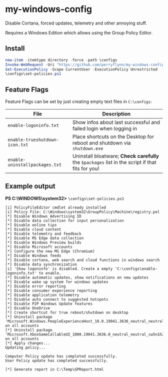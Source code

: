 # my-windows-config

Disable Cortana, forced updates, telemetry and other annoying stuff.

Requires a Windows Edition which allows using the Group Policy Editor.

## Install

```ps1
new-item -itemtype directory -force -path \configs
Invoke-WebRequest -Uri "https://github.com/perryflynn/my-windows-config/raw/main/set-policies.ps1" -OutFile "\configs\set-policies.ps1"
Set-ExecutionPolicy -Scope CurrentUser -ExecutionPolicy Unrestricted
\configs\set-policies.ps1
```

## Feature Flags

Feature Flags can be set by just creating empty text files in `C:\configs`:

| File | Description|
|------|------------|
| `enable-logoninfo.txt` | Show infos about last successful and failed login when logging in |
| `enable-trueshutdown-icon.txt` | Place shortcuts on the Desktop for reboot and shutdown via `shutdown.exe` |
| `enable-uninstallpackages.txt` | Uninstall bloatware; **Check carefully** the `$packages` list in the script if that fits for you! |

## Example output

**PS C:\WINDOWS\system32>** `\configs\set-policies.ps1`

```
[i] PolicyFileEditor cmdlet already installed
[i] Policy File: C:\Windows\system32\GroupPolicy\Machine\registry.pol
[*] Disable Windows Advertising ID
[*] Disable data collection for input personalization
[*] Disable online tips
[*] Disable cloud content
[*] Disable telemetry and feedback
[*] Disable MS Edge data collection
[*] Disable Windows Preview builds
[*] Disable Microsoft accounts
[*] Configure the new MS Edge (Chromium)
[*] Disable Windows feeds
[*] Disable cortana, web search and cloud functions in windows search
[*] Disable data synchronization
[i] 'Show logoninfo' is disabled. Create a empty 'C:\configs\enable-logoninfo.txt' to enable.
[*] Disable automatic updates, show notifications on new updates
[*] Disable wake up system for windows updates
[*] Disable error reporting
[*] Disable consumer experience reporting
[*] Disable application telemetry
[*] Disable auto connect to suggested hotspots
[*] Disable P2P Windows Update features
[*] Disable OneDrive
[*] Create shortcut for true reboot/shutdown on desktop
[*] Uninstall package 'Microsoft.Windows.PeopleExperienceHost_10.0.19041.3636_neutral_neutral_cw5n1h2txyewy' on all accounts
[*] Uninstall package 'Microsoft.XboxGameCallableUI_1000.19041.3636.0_neutral_neutral_cw5n1h2txyewy' on all accounts
[*] Apply changes...
Updating policy...

Computer Policy update has completed successfully.
User Policy update has completed successfully.

[*] Generate report in C:\Temp\GPReport.html
```
